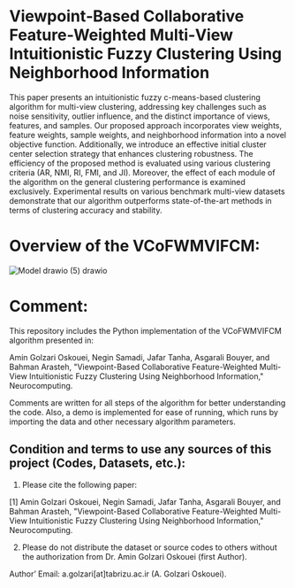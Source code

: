 # Viewpoint‐Based Collaborative Feature‐Weighted Multi‐View Intuitionistic Fuzzy Clustering Using Neighborhood Information

This paper presents an intuitionistic fuzzy c-means-based clustering algorithm for multi-view clustering, addressing key challenges such as noise sensitivity, outlier influence, and the distinct importance of views, features, and samples. Our proposed approach incorporates view weights, feature weights, sample weights, and neighborhood information into a novel objective function. Additionally, we introduce an effective initial cluster center selection strategy that enhances clustering robustness. The efficiency of the proposed method is evaluated using various clustering criteria (AR, NMI, RI, FMI, and JI). Moreover, the effect of each module of the algorithm on the general clustering performance is examined exclusively. Experimental results on various benchmark multi-view datasets demonstrate that our algorithm outperforms state-of-the-art methods in terms of clustering accuracy and stability. 

# Overview of the VCoFWMVIFCM:

![Model drawio (5) drawio](https://github.com/user-attachments/assets/ae77b349-126d-4d31-8d12-d8c231d96092)

# Comment:

This repository includes the Python implementation of the VCoFWMVIFCM algorithm presented in:

Amin Golzari Oskouei, Negin Samadi, Jafar Tanha, Asgarali Bouyer, and Bahman Arasteh, "Viewpoint-Based Collaborative Feature-Weighted Multi-View Intuitionistic Fuzzy Clustering Using Neighborhood Information," Neurocomputing.

Comments are written for all steps of the algorithm for better understanding the code. Also, a demo is implemented for ease of running, which runs by importing the data and other necessary algorithm parameters.

## Condition and terms to use any sources of this project (Codes, Datasets, etc.):

1) Please cite the following paper:

[1] Amin Golzari Oskouei, Negin Samadi, Jafar Tanha, Asgarali Bouyer, and Bahman Arasteh, "Viewpoint-Based Collaborative Feature-Weighted Multi-View Intuitionistic Fuzzy Clustering Using Neighborhood Information," Neurocomputing.

2) Please do not distribute the dataset or source codes to others without the authorization from Dr. Amin Golzari Oskouei (first Author).

Author’ Email: a.golzari[at]tabrizu.ac.ir (A. Golzari Oskouei).
